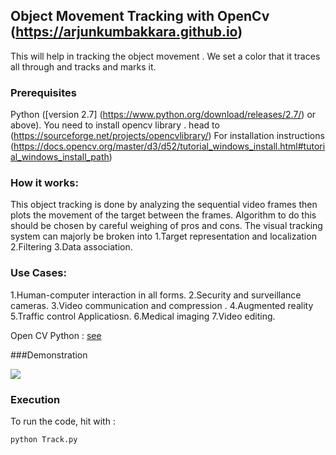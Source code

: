 ## Object Movement Tracking with OpenCv (https://arjunkumbakkara.github.io)
This will help in tracking the object movement . We set a color that it traces all through and tracks and marks it.

### Prerequisites
Python ([version 2.7] (https://www.python.org/download/releases/2.7/) or above). 
You need to install opencv library . head to (https://sourceforge.net/projects/opencvlibrary/)
For installation instructions (https://docs.opencv.org/master/d3/d52/tutorial_windows_install.html#tutorial_windows_install_path)

### How it works:
This object tracking is done by analyzing the sequential video frames then plots the movement of the target between the frames. Algorithm to do this should be chosen by careful weighing of pros and cons.
The visual tracking system can majorly be broken into 
1.Target representation and localization 
2.Filtering 
3.Data association.

### Use Cases:
1.Human-computer interaction in all forms.
2.Security and surveillance cameras.
3.Video communication and compression .
4.Augmented reality
5.Traffic control Applicatiosn.
6.Medical imaging 
7.Video editing.


Open CV Python :  [see](http://opencv-python-tutroals.readthedocs.io/en/latest/)

###Demonstration

<img src="https://https://github.com/arjunKumbakkara/ObjectTrackingOpenCV/blob/main/objectTrack.gif">



### Execution
To run the code, hit with  : 
```
python Track.py
```
